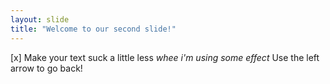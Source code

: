 ```yaml
---
layout: slide
title: "Welcome to our second slide!"
---
```

[x] Make your text suck a little less *whee i'm using some effect*
Use the left arrow to go back!
